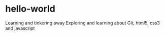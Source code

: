 # hello-world
Learning and tinkering away
Exploring and learning about Git, html5, css3 and javascript
